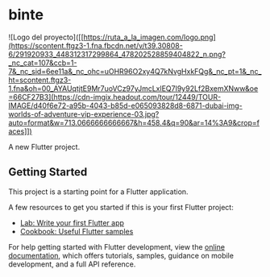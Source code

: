 # binte

![Logo del proyecto]([[https://ruta_a_la_imagen.com/logo.png](https://scontent.ftgz3-1.fna.fbcdn.net/v/t39.30808-6/291920933_448312317299864_478202528859404822_n.png?_nc_cat=107&ccb=1-7&_nc_sid=6ee11a&_nc_ohc=uOHR96O2xy4Q7kNvgHxkFQg&_nc_pt=1&_nc_ht=scontent.ftgz3-1.fna&oh=00_AYAUqtjtE9Mr7uoVCz97yJmcLxlEQ7I9y92Lf2BxemXNww&oe=66CF27B3](https://cdn-imgix.headout.com/tour/12449/TOUR-IMAGE/d40f6e72-a95b-4043-b85d-e065093828d8-6871-dubai-img-worlds-of-adventure-vip-experience-03.jpg?auto=format&w=713.0666666666667&h=458.4&q=90&ar=14%3A9&crop=faces]])

A new Flutter project.

## Getting Started

This project is a starting point for a Flutter application.

A few resources to get you started if this is your first Flutter project:

- [Lab: Write your first Flutter app](https://docs.flutter.dev/get-started/codelab)
- [Cookbook: Useful Flutter samples](https://docs.flutter.dev/cookbook)

For help getting started with Flutter development, view the
[online documentation](https://docs.flutter.dev/), which offers tutorials,
samples, guidance on mobile development, and a full API reference.
